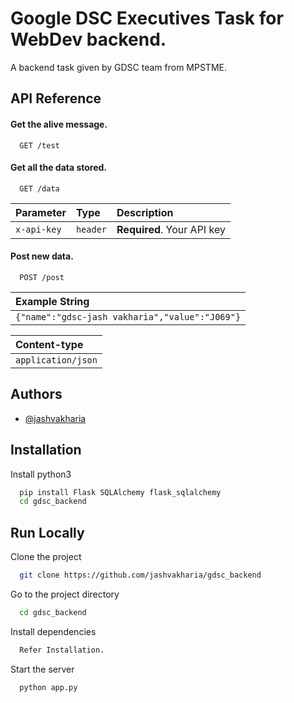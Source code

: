 # Google DSC Executives Task for WebDev backend.

A backend task given by GDSC team from MPSTME.


## API Reference

#### Get the alive message.

```http
  GET /test
```


#### Get all the data stored.

```http
  GET /data
```

| Parameter | Type     | Description                |
| :-------- | :------- | :------------------------- |
| `x-api-key` | `header` | **Required**. Your API key |


#### Post new data.

```http
  POST /post
```

| Example String |
| :-------- |
| `{"name":"gdsc-jash vakharia","value":"J069"}` 

| Content-type |
| :-------- |
| `application/json` 






## Authors

- [@jashvakharia](https://www.github.com/jashvakharia)


## Installation

Install python3

```bash
  pip install Flask SQLAlchemy flask_sqlalchemy
  cd gdsc_backend
```
    
## Run Locally

Clone the project

```bash
  git clone https://github.com/jashvakharia/gdsc_backend
```

Go to the project directory

```bash
  cd gdsc_backend
```

Install dependencies

```bash
  Refer Installation.
```

Start the server

```bash
  python app.py
```

